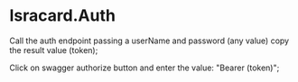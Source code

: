# Isracard.Auth

Call the auth endpoint passing a userName and password (any value) copy the result value (token);

Click on swagger authorize button and enter the value: "Bearer (token)";

